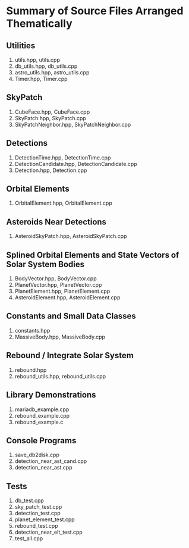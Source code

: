 # Summary of Source Files Arranged Thematically

## Utilities
1. utils.hpp, utils.cpp
2. db_utils.hpp, db_utils.cpp
3. astro_utils.hpp, astro_utils.cpp
4. Timer.hpp, Timer.cpp

## SkyPatch
1. CubeFace.hpp, CubeFace.cpp
2. SkyPatch.hpp, SkyPatch.cpp
3. SkyPatchNeighbor.hpp, SkyPatchNeighbor.cpp

## Detections
1. DetectionTime.hpp, DetectionTime.cpp
2. DetectionCandidate.hpp, DetectionCandidate.cpp
3. Detection.hpp, Detection.cpp

## Orbital Elements
1. OrbitalElement.hpp, OrbitalElement.cpp

## Asteroids Near Detections
1. AsteroidSkyPatch.hpp, AsteroidSkyPatch.cpp

## Splined Orbital Elements and State Vectors of Solar System Bodies
1. BodyVector.hpp, BodyVector.cpp
2. PlanetVector.hpp, PlanetVector.cpp
3. PlanetElement.hpp, PlanetElement.cpp
4. AsteroidElement.hpp, AsteroidElement.cpp

## Constants and Small Data Classes
1. constants.hpp
2. MassiveBody.hpp, MassiveBody.cpp

## Rebound / Integrate Solar System
1. rebound.hpp
2. rebound_utils.hpp, rebound_utils.cpp

## Library Demonstrations
1. mariadb_example.cpp
2. rebound_example.cpp
3. rebound_example.c

## Console Programs
1. save_db2disk.cpp
2. detection_near_ast_cand.cpp
3. detection_near_ast.cpp

## Tests
1. db_test.cpp
2. sky_patch_test.cpp
3. detection_test.cpp
4. planet_element_test.cpp
5. rebound_test.cpp
6. detection_near_elt_test.cpp
7. test_all.cpp
